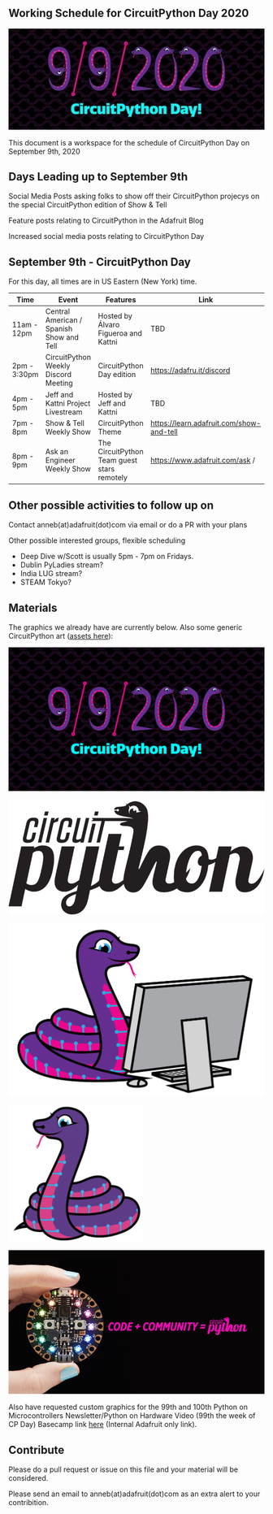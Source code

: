 ## Working Schedule for CircuitPython Day 2020

<img width="550" src="assets/20200825/20200825cpday.jpg" alt="CircuitPython Day 9/9/2020">


This document is a workspace for the schedule of CircuitPython Day on September 9th, 2020

## Days Leading up to September 9th

Social Media Posts asking folks to show off their CircuitPython projecys on the special CircuitPython edition of Show & Tell 

Feature posts relating to CircuitPython in the Adafruit Blog

Increased social media posts relating to CircuitPython Day

## September 9th - CircuitPython Day

For this day, all times are in US Eastern (New York) time.

| Time | Event | Features | Link |
|---|---|---|---|
| 11am - 12pm |  Central American / Spanish Show and Tell | Hosted by Álvaro Figueroa and Kattni | TBD |
| 2pm - 3:30pm | CircuitPython Weekly Discord Meeting | CircuitPython Day edition | https://adafru.it/discord |
| 4pm - 5pm |  Jeff and Kattni Project Livestream | Hosted by Jeff and Kattni | TBD |
| 7pm - 8pm | Show & Tell Weekly Show | CircuitPython Theme | https://learn.adafruit.com/show-and-tell |
| 8pm - 9pm | Ask an Engineer Weekly Show | The CircuitPython Team guest stars remotely | https://www.adafruit.com/ask /

## Other possible activities to follow up on

Contact anneb(at)adafruit(dot)com via email or do a PR with your plans

Other possible interested groups, flexible scheduling
- Deep Dive w/Scott is usually 5pm - 7pm on Fridays.
- Dublin PyLadies stream?
- India LUG stream?
- STEAM Tokyo?

## Materials

The graphics we already have are currently below. Also some generic CircuitPython art ([assets here](https://github.com/adafruit/circuitpython-weekly-newsletter/tree/gh-pages/assets/CPday2020)):

[![CircuitPython Day 2020](assets/CPday2020/CPDay2020.jpg)](https://github.com/adafruit/circuitpython-weekly-newsletter/edit/gh-pages/circuitpythonday2020.md)

[![CircuitPython Text](assets/CPday2020/CircuitPython_Text.png)](https://github.com/adafruit/circuitpython-weekly-newsletter/edit/gh-pages/circuitpythonday2020.md)

[![CircuitPython Blinka](assets/CPday2020/adafruit_blinka.PNG)](https://github.com/adafruit/circuitpython-weekly-newsletter/edit/gh-pages/circuitpythonday2020.md)

[![CircuitPython Blinka](assets/CPday2020/blinka-transparent.png)](https://github.com/adafruit/circuitpython-weekly-newsletter/edit/gh-pages/circuitpythonday2020.md)

[![Code plus Community is CircuitPython](assets/CPday2020/code+community.jpg)](https://github.com/adafruit/circuitpython-weekly-newsletter/edit/gh-pages/circuitpythonday2020.md)

Also have requested custom graphics for the 99th and 100th Python on Microcontrollers Newsletter/Python on Hardware Video (99th the week of CP Day)
Basecamp link [here](https://3.basecamp.com/3732686/buckets/4380024/todos/2962950997) (Internal Adafruit only link).

## Contribute

Please do a pull request or issue on this file and your material will be considered. 

Please send an email to anneb(at)adafruit(dot)com  as an extra alert to your contribition.
